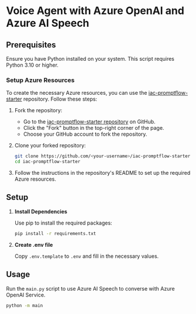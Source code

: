 # Voice Agent with Azure OpenAI and Azure AI Speech

## Prerequisites

Ensure you have Python installed on your system. This script requires Python 3.10 or higher.

### Setup Azure Resources

To create the necessary Azure resources, you can use the [iac-promptflow-starter](https://github.com/aykhara/iac-promptflow-starter) repository. Follow these steps:

1. Fork the repository:

   - Go to the [iac-promptflow-starter repository](https://github.com/aykhara/iac-promptflow-starter) on GitHub.
   - Click the "Fork" button in the top-right corner of the page.
   - Choose your GitHub account to fork the repository.

1. Clone your forked repository:

   ```sh
   git clone https://github.com/<your-username>/iac-promptflow-starter.git
   cd iac-promptflow-starter

   ```

1. Follow the instructions in the repository's README to set up the required Azure resources.

## Setup

1. **Install Dependencies**

   Use pip to install the required packages:

   ```sh
   pip install -r requirements.txt
   ```

1. **Create .env file**

   Copy `.env.template` to `.env` and fill in the necessary values.

## Usage

Run the `main.py` script to use Azure AI Speech to converse with Azure OpenAI Service.

```sh
python -m main
```
